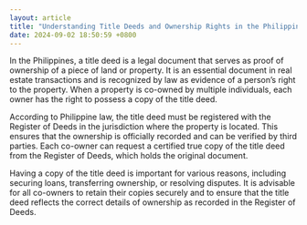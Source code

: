 ```yaml
---
layout: article
title: "Understanding Title Deeds and Ownership Rights in the Philippines"
date: 2024-09-02 18:50:59 +0800
---
```


<p>In the Philippines, a title deed is a legal document that serves as proof of ownership of a piece of land or property. It is an essential document in real estate transactions and is recognized by law as evidence of a person’s right to the property. When a property is co-owned by multiple individuals, each owner has the right to possess a copy of the title deed.</p><p>According to Philippine law, the title deed must be registered with the Register of Deeds in the jurisdiction where the property is located. This ensures that the ownership is officially recorded and can be verified by third parties. Each co-owner can request a certified true copy of the title deed from the Register of Deeds, which holds the original document.</p><p>Having a copy of the title deed is important for various reasons, including securing loans, transferring ownership, or resolving disputes. It is advisable for all co-owners to retain their copies securely and to ensure that the title deed reflects the correct details of ownership as recorded in the Register of Deeds.</p>